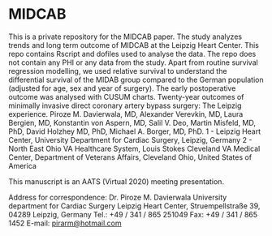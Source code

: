 # MIDCAB
This is a private repository for the MIDCAB paper. The study analyzes trends and long term outcome of MIDCAB at the Leipzig Heart Center.
This repo contains Rscript and dofiles used to analyse the data.
The repo does not contain any PHI or any data from the study.
Apart from routine survival regression modelling, we used relative survival to understand the differential survival of the MIDAB group compared 
to the German population (adjusted for age, sex and year of surgery).
The early postoperative outcome was analysed with CUSUM charts.
Twenty-year outcomes of minimally invasive direct coronary artery bypass surgery:
The Leipzig experience.
Piroze M. Davierwala, MD, Alexander Verevkin, MD, Laura Bergien, MD,
Konstantin von Aspern, MD, Salil V. Deo, Martin Misfeld, MD, PhD, David Holzhey
MD, PhD, Michael A. Borger, MD, PhD.
1 - Leipzig Heart Center, University Department for Cardiac Surgery, Leipzig, Germany
2 - North East Ohio VA Healthcare System, Louis Stokes Cleveland VA Medical Center,
Department of Veterans Affairs, Cleveland Ohio, United States of America

This manuscript is an AATS (Virtual 2020) meeting presentation.

Address for correspondence:
Dr. Piroze M. Davierwala
University department for Cardiac Surgery
Leipzig Heart Center,
Struempellstraße 39, 04289 Leipzig, Germany
Tel.: +49 / 341 / 865 251049 Fax: +49 / 341 / 865 1452
E-mail: pirarm@hotmail.com
